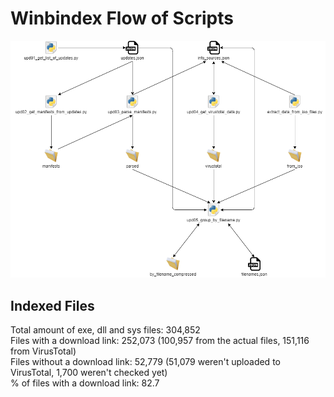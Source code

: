 # Winbindex Flow of Scripts

![winbindex-scripts-flow.png](winbindex-scripts-flow.png)

## Indexed Files

<!--FileStats-->
Total amount of exe, dll and sys files: 304,852  
Files with a download link: 252,073 (100,957 from the actual files, 151,116 from VirusTotal)  
Files without a download link: 52,779 (51,079 weren't uploaded to VirusTotal, 1,700 weren't checked yet)  
% of files with a download link: 82.7  
<!--/FileStats-->
